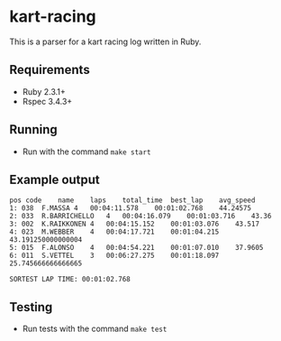 # kart-racing

This is a parser for a kart racing log written in Ruby. 

## Requirements
- Ruby 2.3.1+
- Rspec 3.4.3+

## Running
- Run with the command `make start`

## Example output
```
pos code	name	laps	total_time	best_lap	avg_speed
1: 038	F.MASSA	4	00:04:11.578	00:01:02.768	44.24575
2: 033	R.BARRICHELLO	4	00:04:16.079	00:01:03.716	43.36
3: 002	K.RAIKKONEN	4	00:04:15.152	00:01:03.076	43.517
4: 023	M.WEBBER	4	00:04:17.721	00:01:04.215	43.191250000000004
5: 015	F.ALONSO	4	00:04:54.221	00:01:07.010	37.9605
6: 011	S.VETTEL	3	00:06:27.275	00:01:18.097	25.745666666666665

SORTEST LAP TIME: 00:01:02.768
```

## Testing
- Run tests with the command `make test`